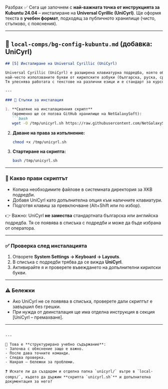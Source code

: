 Разбрах ✅
Сега ще започнем с **най-важната точка от инструкцията за Kubuntu 24.04** – инсталиране на **Universal Cyrillic (UniCyrl)**. Ще оформя текста в **учебен формат**, подходящ за публичното хранилище (чисто, стъпково, с пояснения).

---

## 📄 `local-comps/bg-config-kubuntu.md` (добавка: UniCyrl)

````markdown
## [5] Инсталиране на Universal Cyrillic (UniCyrl)

Universal Cyrillic (UniCyrl) е разширена клавиатурна подредба, която обединява
най-често използваните букви от кирилските азбуки (българска, руска, сръбска и др.).  
Тя улеснява работата с текстове на различни езици и е стандарт за курсовете на **NetGalaxy Academy**.

---

### 🔧 Стъпки за инсталация

1. **Сваляне на инсталационния скрипт**  
   (временно ще се ползва GitHub хранилище на NetGalaxySoft):  
   ```bash
   wget -O /tmp/unicyrl.sh https://raw.githubusercontent.com/NetGalaxySoft/local-comps/main/unicyrl/unicyrl.sh
````

2. **Даване на права за изпълнение:**

   ```bash
   chmod +x /tmp/unicyrl.sh
   ```

3. **Стартиране на скрипта:**

   ```bash
   bash /tmp/unicyrl.sh
   ```

---

### 📌 Какво прави скриптът

* Копира необходимите файлове в системната директория за XKB подредби.
* Добавя UniCyrl като допълнителна опция към наличните клавиатури.
* Подготвя клавиш за превключване (Alt+Shift или по избор).

👉 Важно: UniCyrl **не замества** стандартната българска или английска подредба.
Тя се появява в списъка с подредби и може да бъде избрана от оператора.

---

### ✅ Проверка след инсталацията

1. Отворете **System Settings → Keyboard → Layouts**.
2. В списъка с подредби трябва да се вижда **UniCyrl**.
3. Активирайте я и проверете въвеждането на допълнителни кирилски букви.

---

### ⚠️ Бележки

* Ако UniCyrl не се появява в списъка, проверете дали скриптът е завършил без грешки.
* При нужда от деинсталация ще има отделна инструкция в секция [UniCyrl – премахване].

---

```

---

📌 Това е **структурирано учебно съдържание**:  
- Започва с обяснение защо е важно.  
- После дава точните команди.  
- Следва проверка.  
- Накрая – бележки за проблеми.  

❓ Искате ли да създадем и отделна папка `unicyrl/` вътре в `local-comps/`, където да държим **скрипта `unicyrl.sh`** и допълнителна документация за него?
```
